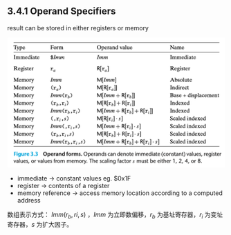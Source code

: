 ## 3.4.1 Operand Specifiers

result can be stored in either registers or memory

![](2021-12-20-11-12-15.png)

* immediate -> constant values eg. $0x1F
* register -> contents of a register
* memory reference -> access memory location according to a computed address

 数组表示方式： $Imm\left( r_{b}, r{i}, s\right)$ ，$Imm$ 为立即数偏移，$r_b$ 为基址寄存器，$r_i$ 为变址寄存器，$s$ 为扩大因子。
